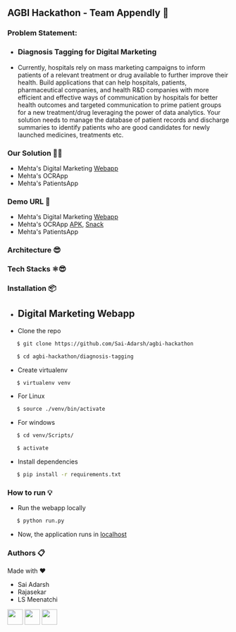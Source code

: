 ## AGBI Hackathon - Team Appendly 🚀

### Problem Statement:
* ### Diagnosis Tagging for Digital Marketing
* Currently, hospitals rely on mass marketing campaigns to inform patients of a relevant treatment or drug available to further improve their health. Build applications that can help hospitals, patients, pharmaceutical companies, and health R&D companies with more efficient and effective ways of communication by hospitals for better health outcomes and targeted communication to prime patient groups for a new treatment/drug leveraging the power of data analytics. Your solution needs to manage the database of patient records and discharge summaries to identify patients who are good candidates for newly launched medicines, treatments etc.

### Our Solution 👨‍💻
* Mehta's Digital Marketing [Webapp](https://github.com/Sai-Adarsh/agbi-hackathon/tree/main/diagnosis-tagging)
* Mehta's OCRApp
* Mehta's PatientsApp

### Demo URL 📱
* Mehta's Digital Marketing [Webapp](https://agbihackathon.herokuapp.com/)
* Mehta's OCRApp [APK](https://github.com/Sai-Adarsh/agbi-hackathon/raw/main/ocrapp/build/mehtaocrapp.apk), [Snack](https://expo.io/@saiadarsh99/mehta-ocr)
* Mehta's PatientsApp

### Architecture 😎 

### Tech Stacks ⚛️😎 

### Installation 📦
* ## Digital Marketing Webapp
* Clone the repo
```sh
   $ git clone https://github.com/Sai-Adarsh/agbi-hackathon
```
```sh
   $ cd agbi-hackathon/diagnosis-tagging
```
* Create virtualenv
```sh
   $ virtualenv venv
```
* For Linux
```sh
   $ source ./venv/bin/activate
```
* For windows
```sh
   $ cd venv/Scripts/
```
```sh
   $ activate
```
* Install dependencies
```sh
   $ pip install -r requirements.txt
```
### How to run 💡
* Run the webapp locally
```sh
   $ python run.py
```
* Now, the application runs in [localhost](http://127.0.0.1:5000/)

### Authors 📋
<p> Made with ❤</p>

* Sai Adarsh
* Rajasekar
* LS Meenatchi

[<img src="https://image.flaticon.com/icons/svg/185/185961.svg" width="35" padding="10">](https://twitter.com/ad6rsh)
[<img src="https://image.flaticon.com/icons/svg/185/185964.svg" width="35" padding="10">](https://www.linkedin.com/feed/)
[<img src="https://image.flaticon.com/icons/svg/185/185981.svg" width="35" padding="10">](https://www.facebook.com/saiadarsh99)
